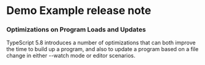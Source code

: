 # Demo Example release note

### Optimizations on Program Loads and Updates

TypeScript 5.8 introduces a number of optimizations that can both improve the time to build up a program, and also to update a program based on a file change in either --watch mode or editor scenarios.
